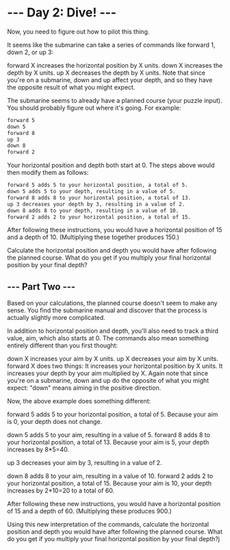# --- Day 2: Dive! ---

Now, you need to figure out how to pilot this thing.

It seems like the submarine can take a series of commands like
forward 1, down 2, or up 3:

forward X increases the horizontal position by X units.
down X increases the depth by X units.
up X decreases the depth by X units.
Note that since you're on a submarine, down and up affect your depth, and so
they have the opposite result of what you might expect.

The submarine seems to already have a planned course (your puzzle input).
You should probably figure out where it's going. For example:

```md
forward 5
down 5
forward 8
up 3
down 8
forward 2
```

Your horizontal position and depth both start at 0. The steps above would
then modify them as follows:

```md
forward 5 adds 5 to your horizontal position, a total of 5.
down 5 adds 5 to your depth, resulting in a value of 5.
forward 8 adds 8 to your horizontal position, a total of 13.
up 3 decreases your depth by 3, resulting in a value of 2.
down 8 adds 8 to your depth, resulting in a value of 10.
forward 2 adds 2 to your horizontal position, a total of 15.
```

After following these instructions, you would have a horizontal position of 15
and a depth of 10. (Multiplying these together produces 150.)

Calculate the horizontal position and depth you would have after following the
planned course. What do you get if you multiply your final horizontal position
by your final depth?

## --- Part Two ---

Based on your calculations, the planned course doesn't seem to make any sense.
You find the submarine manual and discover that the process is actually slightly
more complicated.

In addition to horizontal position and depth, you'll also need to track a third
value, aim, which also starts at 0. The commands also mean something entirely
different than you first thought:

down X increases your aim by X units.
up X decreases your aim by X units.
forward X does two things:
It increases your horizontal position by X units.
It increases your depth by your aim multiplied by X.
Again note that since you're on a submarine, down and up do the opposite of what
you might expect: "down" means aiming in the positive direction.

Now, the above example does something different:

forward 5 adds 5 to your horizontal position, a total of 5. Because your aim is
0, your depth does not change.

down 5 adds 5 to your aim, resulting in a value of 5.
forward 8 adds 8 to your horizontal position, a total of 13. Because your aim is
5, your depth increases by 8\*5=40.

up 3 decreases your aim by 3, resulting in a value of 2.

down 8 adds 8 to your aim, resulting in a value of 10.
forward 2 adds 2 to your horizontal position, a total of 15. Because your aim is
10, your depth increases by 2\*10=20 to a total of 60.

After following these new instructions, you would have a horizontal position of
15 and a depth of 60. (Multiplying these produces 900.)

Using this new interpretation of the commands, calculate the horizontal position
and depth you would have after following the planned course. What do you get if
you multiply your final horizontal position by your final depth?j
